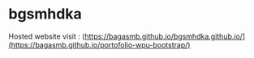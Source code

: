 # bgsmhdka

Hosted website visit : (https://bagasmb.github.io/bgsmhdka.github.io/](https://bagasmb.github.io/portofolio-wpu-bootstrap/)
